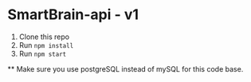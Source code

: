 # SmartBrain-api - v1

1. Clone this repo
2. Run `npm install`
3. Run `npm start`

** Make sure you use postgreSQL instead of mySQL for this code base.
